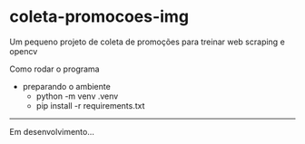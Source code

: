 # coleta-promocoes-img

Um pequeno projeto de coleta de promoções para treinar web scraping e opencv


Como rodar o programa

* preparando o ambiente
    - python -m venv .venv
    - pip install -r requirements.txt

----------------------------------------
Em desenvolvimento...
